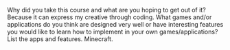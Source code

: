 Why did you take this course and what are you hoping to get out of it? 
Because it can express my creative through coding. 
What games and/or applications do you think are designed very well or have interesting features you would like to learn how to implement in your own games/applications? List the apps and features. 
Minecraft.
